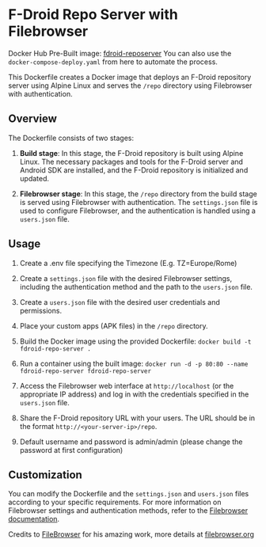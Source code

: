# F-Droid Repo Server with Filebrowser

Docker Hub Pre-Built image: [fdroid-reposerver](https://hub.docker.com/r/dnviti/fdroid-reposerver)
You can also use the `docker-compose-deploy.yaml` from here to automate the process.

This Dockerfile creates a Docker image that deploys an F-Droid repository server using Alpine Linux and serves the `/repo` directory using Filebrowser with authentication.

## Overview

The Dockerfile consists of two stages:

1. **Build stage**: In this stage, the F-Droid repository is built using Alpine Linux. The necessary packages and tools for the F-Droid server and Android SDK are installed, and the F-Droid repository is initialized and updated.

2. **Filebrowser stage**: In this stage, the `/repo` directory from the build stage is served using Filebrowser with authentication. The `settings.json` file is used to configure Filebrowser, and the authentication is handled using a `users.json` file.

## Usage

1. Create a .env file specifying the Timezone (E.g. TZ=Europe/Rome)

2. Create a `settings.json` file with the desired Filebrowser settings, including the authentication method and the path to the `users.json` file.

3. Create a `users.json` file with the desired user credentials and permissions.

4. Place your custom apps (APK files) in the `/repo` directory.

5. Build the Docker image using the provided Dockerfile: `docker build -t fdroid-repo-server .`

6. Run a container using the built image: `docker run -d -p 80:80 --name fdroid-repo-server fdroid-repo-server`

7. Access the Filebrowser web interface at `http://localhost` (or the appropriate IP address) and log in with the credentials specified in the `users.json` file.

8. Share the F-Droid repository URL with your users. The URL should be in the format `http://<your-server-ip>/repo`.

9. Default username and password is admin/admin (please change the password at first configuration)

## Customization

You can modify the Dockerfile and the `settings.json` and `users.json` files according to your specific requirements. For more information on Filebrowser settings and authentication methods, refer to the [Filebrowser documentation](https://filebrowser.org/configuration/authentication-method).

Credits to [FileBrowser](https://github.com/filebrowser) for his amazing work, more details at [filebrowser.org](https://filebrowser.org/)

